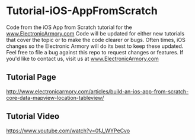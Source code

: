 # Tutorial-iOS-AppFromScratch
Code from the iOS App from Scratch tutorial for the www.ElectronicArmory.com
Code will be updated for either new tutorials that cover the topic or to make the code clearer or bugs. Often times, iOS changes so the Electronic Armory will do its best to keep these updated. Feel free to file a bug against this repo to request changes or features. If you'd like to contact us, visit us at www.ElectronicArmory.com

## Tutorial Page
http://www.electronicarmory.com/articles/build-an-ios-app-from-scratch-core-data-mapview-location-tableview/

## Tutorial Video
https://www.youtube.com/watch?v=0fJ_WYPeCvo


